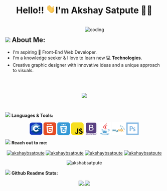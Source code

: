 <h1 align="center">Hello!! <img src="https://github.com/akshaybsatpute/akshaybsatpute/blob/main/icons/wave.gif" alt="waving hand" width="30px">I'm Akshay Satpute 🎯️🚀️</h1>

</br>
<img align="right" alt="coding" width="250" src="https://media.giphy.com/media/XcXx0WlV7L9cMKhA6G/giphy.gif">

## <img src="https://media.giphy.com/media/WUlplcMpOCEmTGBtBW/giphy.gif" width="40"> **About Me:**

- I'm aspiring 🔭️ Front-End Web Developer.
- I'm a knowledge seeker & I love to learn new 💻 **Technologies**.
- Creative graphic designer with innovative ideas and a unique approach to visuals.

</br>
</br>
<p align="center">
   <img align="center" src="https://github-readme-streak-stats.herokuapp.com/?user=akshaybsatpute&theme=radical&hide_border=true"/>
</p>

</br>

<img src="https://media.giphy.com/media/j2pOGeGYKe2xCCKwfi/giphy.gif" width="40"> **Languages & Tools:**

<p align="center">
 <img align="center" src="icons/c++.svg" width="40" height="40" alt="c++"/>
 <img align="center" src="icons/html.svg" width="40" height="40"  alt="html"/>
 <img align="center" src="icons/css.svg" width="40" height="40" alt="Terminal"/>
 <img align="center" src="icons/javascript.svg" width="40" height="40" alt="Terminal"/>
 <img align="center" src="icons/bootstrap.svg" width="40" height="40" alt="bootstrap"/>
 <img align="center" src="icons/java.svg" width="40" height="40" alt="java"/>
  <img align="center" src="icons/mysql.svg" width="40" height="40" alt="mysql"/>
  <img align="center" src="icons/photoshop.svg" width="40" height="40" alt="photoshop"/>
</p>

<img src="https://media.giphy.com/media/LnQjpWaON8nhr21vNW/giphy.gif" width="40"> **Reach out to me:**

<p align="center">
<a href="https://linkedin.com/in/akshaybsatpute" target="blank"><img align="center" src="https://img.shields.io/badge/-LinkedIn-0e76a8?style=flat-square&logo=Linkedin&logoColor=white" alt="akshaybsatpute" /></a>
<a href="https://github.com/akshaybsatpute" target="blank"><img align="center" src="https://img.shields.io/badge/Website-3b5998?style=flat-square&logo=google-chrome&logoColor=white" alt="akshaybsatpute" /></a>
<a href="https://twitter.com/akshaysatpute_" target="blank"><img align="center" src="https://img.shields.io/badge/-Twitter-00acee?style=flat-square&logo=Twitter&logoColor=white" alt="akshaybsatpute" /></a>
<a href="mailto:akshaysatpute2580@gmail.com" target="blank"><img align="center" src="https://img.shields.io/badge/-Gmail-EA4335?style=flat-square&logo=Gmail&logoColor=white" alt="akshaybsatpute" /></a>
</p>

<p align="center"> <img src="https://komarev.com/ghpvc/?username=akshaybsatpute&label=Visitors&color=0088cc&style=flat-square" alt="akshabsatpute" /> </p>

<img src="https://media.giphy.com/media/ZCN6F3FAkwsyOGU2RS/giphy.gif" width="40"> **Github Readme Stats:**
</br>
<p align="center">
  <a href="https://github.com/akshaybsatpute">
   <img width="430" align="center" src="https://github-readme-stats.vercel.app/api?username=akshaybsatpute&show_icons=true&theme=radical&count_private=true">
  </a>
  <a href="https://github.com/akshaybsatpute/github-readme-stats">
    <img align="center" src="https://github-readme-stats.anuraghazra1.vercel.app/api/top-langs/?username=akshaybsatpute&layout=compact&theme=radical&langs_count=6" />
  </a>
 </p>
